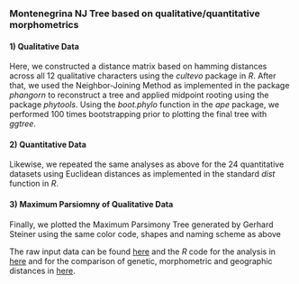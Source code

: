 ### Montenegrina NJ Tree based on qualitative/quantitative morphometrics

#### 1) Qualitative Data

Here, we constructed a distance matrix based on hamming distances across all 12 qualitative characters using the _cultevo_ package in _R_. After that, we used the Neighbor-Joining Method as implemented in the package _phangorn_ to reconstruct a tree and applied midpoint rooting using the package _phytools_. Using the _boot.phylo_ function in the _ape_ package, we performed 100 times bootstrapping prior to plotting the final tree with _ggtree_.

#### 2) Quantitative Data
Likewise, we repeated the same analyses as above for the 24 quantitative datasets using Euclidean distances as implemented in the standard _dist_ function in _R_.

#### 3) Maximum Parsiomny of Qualitative Data
Finally, we plotted the Maximum Parsimony Tree generated by Gerhard Steiner using the same color code, shapes and naming scheme as above


The raw input data can be found [here](data/Montenegrina_rawdata.xlsx) and the _R_ code for the analysis in [here](analyses/analyses.R) and for the comparison of genetic, morphometric and geographic distances in [here](analyses/distances/analyses.r).

